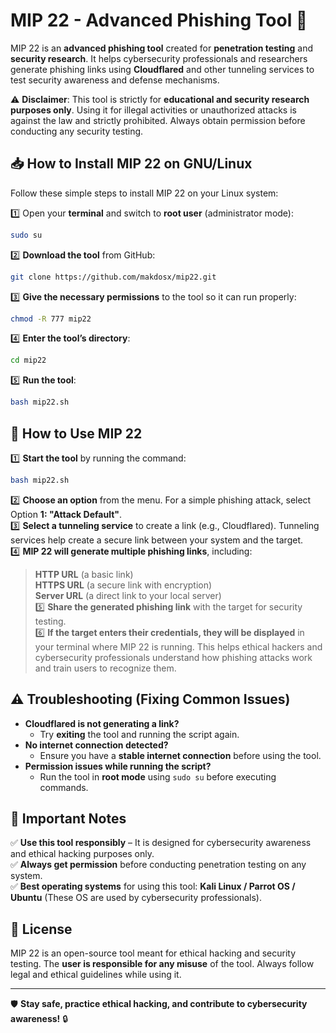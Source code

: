 # MIP 22 - Advanced Phishing Tool 🚀  

MIP 22 is an **advanced phishing tool** created for **penetration testing** and **security research**. It helps cybersecurity professionals and researchers generate phishing links using **Cloudflared** and other tunneling services to test security awareness and defense mechanisms.

⚠️ **Disclaimer**: This tool is strictly for **educational and security research purposes only**. Using it for illegal activities or unauthorized attacks is against the law and strictly prohibited. Always obtain permission before conducting any security testing.  

## 📥 How to Install MIP 22 on GNU/Linux  
Follow these simple steps to install MIP 22 on your Linux system:  

1️⃣ Open your **terminal** and switch to **root user** (administrator mode):  
```bash
sudo su
```
2️⃣ **Download the tool** from GitHub:  
```bash
git clone https://github.com/makdosx/mip22.git
```
3️⃣ **Give the necessary permissions** to the tool so it can run properly:  
```bash
chmod -R 777 mip22
```
4️⃣ **Enter the tool’s directory**:  
```bash
cd mip22
```
5️⃣ **Run the tool**:  
```bash
bash mip22.sh
```  

## 🚀 How to Use MIP 22  

1️⃣ **Start the tool** by running the command:  
```bash
bash mip22.sh
```
2️⃣ **Choose an option** from the menu. For a simple phishing attack, select Option **1: "Attack Default"**.  
3️⃣ **Select a tunneling service** to create a link (e.g., Cloudflared). Tunneling services help create a secure link between your system and the target.  
4️⃣ **MIP 22 will generate multiple phishing links**, including:  
   > **HTTP URL** (a basic link)  
   > **HTTPS URL** (a secure link with encryption)  
   > **Server URL** (a direct link to your local server)      
5️⃣ **Share the generated phishing link** with the target for security testing.    
6️⃣ **If the target enters their credentials, they will be displayed** in your terminal where MIP 22 is running. This helps ethical hackers and cybersecurity professionals understand how phishing attacks work and train users to recognize them.  

## ⚠️ Troubleshooting (Fixing Common Issues)  

- **Cloudflared is not generating a link?**  
  - Try **exiting** the tool and running the script again.  
- **No internet connection detected?**  
  - Ensure you have a **stable internet connection** before using the tool.  
- **Permission issues while running the script?**  
  - Run the tool in **root mode** using `sudo su` before executing commands.  

## 📌 Important Notes  
✅ **Use this tool responsibly** – It is designed for cybersecurity awareness and ethical hacking purposes only.  
✅ **Always get permission** before conducting penetration testing on any system.  
✅ **Best operating systems** for using this tool: **Kali Linux / Parrot OS / Ubuntu** (These OS are used by cybersecurity professionals).  

## 📜 License  
MIP 22 is an open-source tool meant for ethical hacking and security testing. The **user is responsible for any misuse** of the tool. Always follow legal and ethical guidelines while using it.  

---

🛡️ **Stay safe, practice ethical hacking, and contribute to cybersecurity awareness!** 🔒
